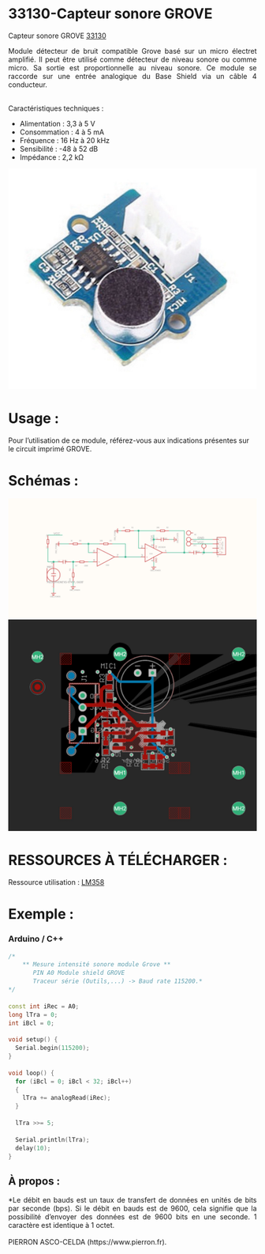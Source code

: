 # 33130-Capteur sonore GROVE

Capteur sonore GROVE [33130](https://www.pierron.fr/interface-arduino-uno-5966.html)

<div style="text-align: justify">Module détecteur de bruit compatible Grove basé sur un micro électret amplifié. Il peut être utilisé comme détecteur de niveau sonore ou comme micro. Sa sortie est proportionnelle au niveau sonore. Ce module se raccorde sur une entrée analogique du Base Shield via un câble 4 conducteur.</div>
<br>

Caractéristiques techniques :
- Alimentation : 3,3 à 5 V
- Consommation : 4 à 5 mA
- Fréquence : 16 Hz à 20 kHz
- Sensibilité : -48 à 52 dB
- Impédance : 2,2 kΩ

![L-33130](/img/L-33130.jpg)

# Usage :
Pour l’utilisation de ce module, référez-vous aux indications présentes sur le circuit imprimé GROVE.

# Schémas :

![SCH-33130](/img/SCH-33130.jpg)
![BRD-33130](/img/BRD-33130.jpg)

# RESSOURCES À TÉLÉCHARGER :

Ressource utilisation : [LM358](https://github.com/pierron-asco-celda/33130-Capteur_sonore_GROVE/blob/main/src/Datasheet_LM358.pdf)

# Exemple :
### Arduino / C++
```cpp
/*
    ** Mesure intensité sonore module Grove **
       PIN A0 Module shield GROVE
       Traceur série (Outils,...) -> Baud rate 115200.*
*/

const int iRec = A0;
long lTra = 0;
int iBcl = 0;

void setup() {
  Serial.begin(115200);
}

void loop() {
  for (iBcl = 0; iBcl < 32; iBcl++)
  {
    lTra += analogRead(iRec);
  }

  lTra >>= 5;

  Serial.println(lTra);
  delay(10);
}
```
## À propos :
<div style="text-align: justify">*Le débit en bauds est un taux de transfert de données en unités de bits par seconde (bps). Si le débit en bauds est de 9600, cela signifie que la possibilité d’envoyer des données est de 9600 bits en une seconde. 1 caractère est identique à 1 octet.</div>
<br>
PIERRON ASCO-CELDA (https://www.pierron.fr).
